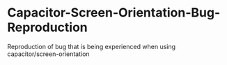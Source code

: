 # Capacitor-Screen-Orientation-Bug-Reproduction
Reproduction of bug that is being experienced when using capacitor/screen-orientation
